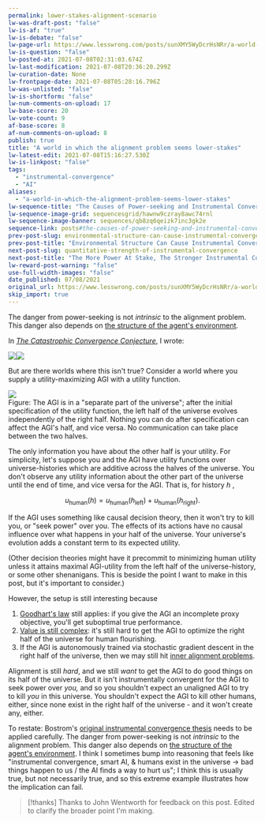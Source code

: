 ```yaml
---
permalink: lower-stakes-alignment-scenario
lw-was-draft-post: "false"
lw-is-af: "true"
lw-is-debate: "false"
lw-page-url: https://www.lesswrong.com/posts/sunXMY5WyDcrHsNRr/a-world-in-which-the-alignment-problem-seems-lower-stakes
lw-is-question: "false"
lw-posted-at: 2021-07-08T02:31:03.674Z
lw-last-modification: 2021-07-08T20:36:20.299Z
lw-curation-date: None
lw-frontpage-date: 2021-07-08T05:28:16.796Z
lw-was-unlisted: "false"
lw-is-shortform: "false"
lw-num-comments-on-upload: 17
lw-base-score: 20
lw-vote-count: 9
af-base-score: 8
af-num-comments-on-upload: 8
publish: true
title: "A world in which the alignment problem seems lower-stakes"
lw-latest-edit: 2021-07-08T15:16:27.530Z
lw-is-linkpost: "false"
tags:
  - "instrumental-convergence"
  - "AI"
aliases:
  - "a-world-in-which-the-alignment-problem-seems-lower-stakes"
lw-sequence-title: "The Causes of Power-seeking and Instrumental Convergence"
lw-sequence-image-grid: sequencesgrid/hawnw9czray8awc74rnl
lw-sequence-image-banner: sequences/qb8zq6qeizk7inc3gk2e
sequence-link: posts#the-causes-of-power-seeking-and-instrumental-convergence
prev-post-slug: environmental-structure-can-cause-instrumental-convergence
prev-post-title: "Environmental Structure Can Cause Instrumental Convergence"
next-post-slug: quantitative-strength-of-instrumental-convergence
next-post-title: "The More Power At Stake, The Stronger Instrumental Convergence Gets For Optimal Policies"
lw-reward-post-warning: "false"
use-full-width-images: "false"
date_published: 07/08/2021
original_url: https://www.lesswrong.com/posts/sunXMY5WyDcrHsNRr/a-world-in-which-the-alignment-problem-seems-lower-stakes
skip_import: true
---
```


The danger from power-seeking is not _intrinsic_ to the alignment problem. This danger also depends on [the structure of the agent's environment](/environmental-structure-can-cause-instrumental-convergence).

In [_The Catastrophic Convergence Conjecture_](/the-catastrophic-convergence-conjecture), I wrote:

![](https://assets.turntrout.com/static/images/posts/OsWS97b.avif)![](https://assets.turntrout.com/static/images/posts/d057729cc125ff7e4c1a99e1fab5c7936fb5cef537b9d02b.avif)

But are there worlds where this isn't true? Consider a world where you supply a utility-maximizing AGI with a utility function.

![](https://assets.turntrout.com/static/images/posts/46b8706e0cfb81c5b9f90c9d8918201750ba1468a9065979.avif)
<br/>Figure: The AGI is in a "separate part of the universe"; after the initial specification of the utility function, the left half of the universe evolves independently of the right half. Nothing you can do after specification can affect the AGI's half, and vice versa. No communication can take place between the two halves.

The only information you have about the other half is your utility. For simplicity, let's suppose you and the AGI have utility functions over universe-histories which are additive across the halves of the universe. You don't observe any utility information about the other part of the universe until the end of time, and vice versa for the AGI. That is, for history $h$ ,

$$
u_\text{human}(h) = u_\text{human}(h_\text{left})+u_\text{human}(h_\text{right}).
$$

If the AGI uses something like causal decision theory, then it won't try to kill you, or "seek power" over you. The effects of its actions have no causal influence over what happens in your half of the universe. Your universe's evolution adds a constant term to its expected utility.

(Other decision theories might have it precommit to minimizing human utility unless it attains maximal AGI-utility from the left half of the universe-history, or some other shenanigans. This is beside the point I want to make in this post, but it's important to consider.)

However, the setup is still interesting because

1.  [Goodhart's law](https://www.lesswrong.com/posts/EbFABnst8LsidYs5Y/goodhart-taxonomy) still applies: if you give the AGI an incomplete proxy objective, you'll get suboptimal true performance.
2.  [Value is still complex](https://www.lesswrong.com/tag/complexity-of-value): it's still hard to get the AGI to optimize the right half of the universe for human flourishing.
3.  If the AGI is autonomously trained via stochastic gradient descent in the right half of the universe, then we may still hit [inner alignment problems](https://www.lesswrong.com/tag/mesa-optimization).

Alignment is still _hard_, and we still _want_ to get the AGI to do good things on its half of the universe. But it isn't instrumentally convergent for the AGI to seek power over _you,_ and so you shouldn't expect an unaligned AGI to try to kill _you_ in this universe. You shouldn't expect the AGI to kill other humans, either, since none exist in the right half of the universe - and it won't create any, either.

To restate: Bostrom's [original instrumental convergence thesis](https://www.nickbostrom.com/superintelligentwill.pdf) needs to be applied carefully. The danger from power-seeking is not _intrinsic_ to the alignment problem. This danger also depends on [the structure of the agent's environment](/environmental-structure-can-cause-instrumental-convergence). I think I sometimes bump into reasoning that feels like "instrumental convergence, smart AI, & humans exist in the universe -> bad things happen to us / the AI finds a way to hurt us"; I think this is usually true, but not necessarily true, and so this extreme example illustrates how the implication can fail.

> [!thanks]
> Thanks to John Wentworth for feedback on this post. Edited to clarify the broader point I'm making.
